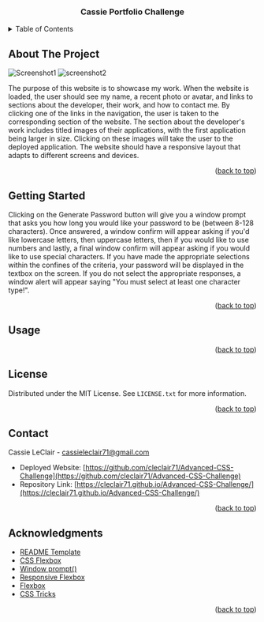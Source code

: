 

<a name="readme-top"></a>

<!-- PROJECT LOGO -->

  <h3 align="center">Cassie Portfolio Challenge</h3>

<!-- TABLE OF CONTENTS -->
<details>
  <summary>Table of Contents</summary>
  <ol>
    <li>
      <a href="#about-the-project">About The Project</a>
    </li>
    <li>
      <a href="#getting-started">Getting Started</a>
    </li>
    <li><a href="#usage">Usage</a></li>
    <li><a href="#roadmap">Roadmap</a></li>
    <li><a href="#contributing">Contributing</a></li>
    <li><a href="#license">License</a></li>
    <li><a href="#contact">Contact</a></li>
    <li><a href="#acknowledgments">Acknowledgments</a></li>
  </ol>
</details>

<!-- ABOUT THE PROJECT -->
## About The Project

![Screenshot1](https://user-images.githubusercontent.com/76407605/211167999-140c2d21-bc1c-4b95-a401-787cb06fc422.JPG)
![screenshot2](https://user-images.githubusercontent.com/76407605/211168004-3cca2f35-2649-42b0-b168-4a5d2a7d11ac.JPG)

The purpose of this website is to showcase my work. When the website is loaded, the user should see my name, a recent photo or avatar, and links to sections about the developer, their work, and how to contact me. By clicking one of the links in the navigation, the user is taken to the corresponding section of the website. The section about the developer's work includes titled images of their applications, with the first application being larger in size. Clicking on these images will take the user to the deployed application. The website should have a responsive layout that adapts to different screens and devices.

<p align="right">(<a href="#readme-top">back to top</a>)</p>

<!-- GETTING STARTED -->
## Getting Started

Clicking on the Generate Password button will give you a window prompt that asks you how long you would like your password to be (between 8-128 characters). Once answered, a window confirm will appear asking if you'd like lowercase letters, then uppercase letters, then if you would like to use numbers and lastly, a final window confirm will appear asking if you would like to use special characters. If you have made the appropriate selections within the confines of the criteria, your password will be displayed in the textbox on the screen. If you do not select the appropriate responses, a window alert will appear saying "You must select at least one character type!".

<p align="right">(<a href="#readme-top">back to top</a>)</p>



<!-- USAGE EXAMPLES -->
## Usage

<p align="right">(<a href="#readme-top">back to top</a>)</p>



<!-- LICENSE -->
## License

Distributed under the MIT License. See `LICENSE.txt` for more information.

<p align="right">(<a href="#readme-top">back to top</a>)</p>



<!-- CONTACT -->
## Contact

Cassie LeClair - cassieleclair71@gmail.com

* Deployed Website: [https://github.com/cleclair71/Advanced-CSS-Challenge](https://github.com/cleclair71/Advanced-CSS-Challenge)
* Repository Link: [https://cleclair71.github.io/Advanced-CSS-Challenge/](https://cleclair71.github.io/Advanced-CSS-Challenge/)

<p align="right">(<a href="#readme-top">back to top</a>)</p>



<!-- ACKNOWLEDGMENTS -->
## Acknowledgments

* [README Template](https://github.com/othneildrew/Best-README-Template)
* [CSS Flexbox](https://codecoda.com/en/blog/entry/css-layout-grid-vs-flexbox)
* [Window prompt()](https://www.w3schools.com/jsref/met_win_prompt.asp)
* [Responsive Flexbox](https://www.developerdrive.com/responsive-image-gallery-flexbox/)
* [Flexbox](https://tobiasahlin.com/blog/common-flexbox-patterns/Keyboard#:~:text=An%20element%20is%20clickable%20if,for%20both%20types%20of%20events)
* [CSS Tricks](https://css-tricks.com/how-do-you-make-a-layout-with-pictures-down-one-side-of-a-page-matched-up-with-paragraphs-on-the-other-side/)

<p align="right">(<a href="#readme-top">back to top</a>)</p>

